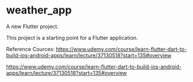 # weather_app

A new Flutter project.

This project is a starting point for a Flutter application.

Reference Cources:
https://www.udemy.com/course/learn-flutter-dart-to-build-ios-android-apps/learn/lecture/37130518?start=135#overview

https://www.udemy.com/course/learn-flutter-dart-to-build-ios-android-apps/learn/lecture/37130518?start=135#overview
